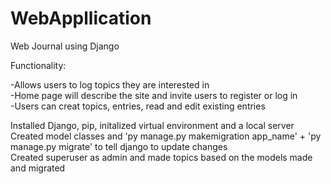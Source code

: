 # WebAppllication  
Web Journal using Django  

Functionality:  

  -Allows users to log topics they are interested in  
  -Home page will describe the site and invite users to register or log in  
  -Users can creat topics, entries, read and edit existing entries  

Installed Django, pip, initalized virtual environment and a local server  
Created model classes and 'py manage.py makemigration app_name' + 'py manage.py migrate' to tell django to update changes  
Created superuser as admin and made topics based on the models made and migrated  
